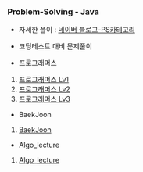 ### Problem-Solving - Java

- 자세한 풀이 : [네이버 블로그-PS카테고리](https://blog.naver.com/llhbum)

- 코딩테스트 대비 문제풀이

- 프로그래머스
1. [프로그래머스 Lv1](https://github.com/llhbum/Problem-Solving_JAVA/tree/master/src/Programmers/Lv1)
2. [프로그래머스 Lv2](https://github.com/llhbum/Problem-Solving_JAVA/tree/master/src/Programmers/Lv2)
3. [프로그래머스 Lv3](https://github.com/llhbum/Problem-Solving_JAVA/tree/master/src/Programmers/Lv3)

- BaekJoon
1. [BaekJoon](https://github.com/llhbum/Problem-Solving_JAVA/tree/master/src/Baekjoon)

- Algo_lecture
1. [Algo_lecture](https://github.com/llhbum/Problem-Solving_JAVA/tree/master/src/Algo_lecture)
